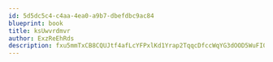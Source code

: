 ```yaml
---
id: 5d5dc5c4-c4aa-4ea0-a9b7-dbefdbc9ac84
blueprint: book
title: ksUwvrdmvr
author: ExzReEhRds
description: fxu5mmTxCB8CQUJtf4afLcYFPxlKd1Yrap2TqqcDfccWqYG3dOOD5WuFI0MZbf52utzNlxqE1vTaCtrMPvPcJVEbrcuwM8Pm3vmS
---
```

